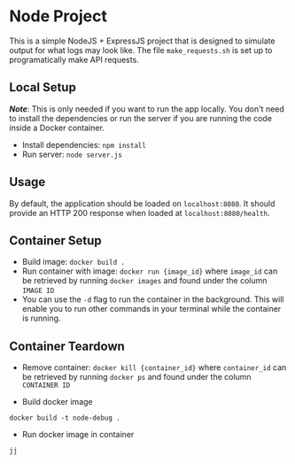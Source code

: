 # Node Project

This is a simple NodeJS + ExpressJS project that is designed to simulate output for what logs may look like. The file `make_requests.sh` is set up to programatically make API requests.

## Local Setup

**_Note_**: This is only needed if you want to run the app locally. You don't need to install the dependencies or run the server if you are running the code inside a Docker container.

- Install dependencies: `npm install`
- Run server: `node server.js`

## Usage

By default, the application should be loaded on `localhost:8080`. It should provide an HTTP 200 response when loaded at `localhost:8080/health`.

## Container Setup

- Build image: `docker build .`
- Run container with image: `docker run {image_id}` where `image_id` can be retrieved by running `docker images` and found under the column `IMAGE ID`
- You can use the `-d` flag to run the container in the background. This will enable you to run other commands in your terminal while the container is running.

## Container Teardown

- Remove container: `docker kill {container_id}` where `container_id` can be retrieved by running `docker ps` and found under the column `CONTAINER ID`


 - Build docker image

`docker build -t node-debug .`

- Run docker image in container

`jj`


